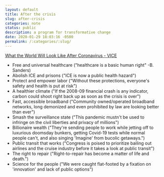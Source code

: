 ```yaml
---
layout: default
title: After the crisis
slug: after-crisis
categories: note
status: public
description: a program for transformative change 
date: 2020-01-29 18:03:16 -0500
permalink: /:categories/:slug/
---
```


[What the World Will Look Like After Coronavirus - VICE](https://www.vice.com/en_us/article/wxekvw/the-world-after-coronavirus-healthcare-labor-climate-internet)

- Free and universal healthcare ("healthcare is a basic human right" -B. Sanders)
- Abolish ICE and prisons ("ICE is now a public health hazard")
- Protect and empower labor ("Without these protections, everyone's safety and health is put at risk")
- A healthier climate ("If the 2008-09 financial crash is any  indicator, carbon could shoot right back up as soon as the crisis is  over")
- Fast, accessible broadband ("Community owned/operated broadband  networks, long demonized and even prohibited by law are looking better  than ever")
- Smash the surveillance state ("This pandemic mustn't be used to infringe on the civil liberties and privacy of millions")
- Billionaire wealth ("They're sending people to work while jetting off to luxurious doomsday bunkers, getting Covid-19 tests while normal  people can't, and also singing 'Imagine' from bucolic getaways.")
- Public transit that works ("Congress is poised to prioritize bailing  out airlines and the cruise industry before it takes a look at public  transit")
- The right to repair ("Right-to-repair has become a matter of life and death.")
- Science for the people ("We were caught flat-footed by a fixation on 'innovation' and lack of public options")
